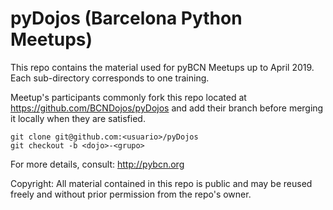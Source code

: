 pyDojos (Barcelona Python Meetups)
=======

This repo contains the material used for pyBCN Meetups up to April 2019. 
Each sub-directory corresponds to one training.

Meetup's participants commonly fork this repo located at 
https://github.com/BCNDojos/pyDojos 
and add their branch before merging it locally when they are satisfied.

    git clone git@github.com:<usuario>/pyDojos
    git checkout -b <dojo>-<grupo>

For more details, consult: http://pybcn.org

Copyright:
All material contained in this repo is public and may be reused freely and without prior permission from the repo's owner.
